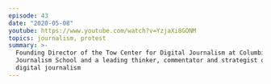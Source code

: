 ```yaml
---
episode: 43
date: "2020-05-08"
youtube: https://www.youtube.com/watch?v=YzjaXi8GONM
topics: journalism, protest
summary: >-
  Founding Director of the Tow Center for Digital Journalism at Columbia
  Journalism School and a leading thinker, commentator and strategist on
  digital journalism
---
```

